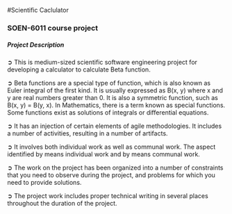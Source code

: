 
#Scientific Caclulator
### SOEN-6011 course project


##### Project Description

➲ This is medium-sized scientific software engineering project for developing a calculator to calculate Beta function.

➲ Beta functions are a special type of function, which is also known as Euler integral of the first kind. It is usually expressed as B(x, y) where x and y are real numbers greater than 0. It is also a symmetric function, such as B(x, y) = B(y, x). In Mathematics, there is a term known as special functions. Some functions exist as solutions of integrals or differential equations.

➲ It has an injection of certain elements of agile methodologies. It includes a number of activities, resulting in a number of artifacts.

➲ It involves both individual work as well as communal work. The aspect identified by
means individual work and by means communal work.

➲ The work on the project has been organized into a number of constraints that you need to observe during the project, and problems for which you need to provide solutions.

➲ The project work includes proper technical writing in several places throughout the duration of the project.
